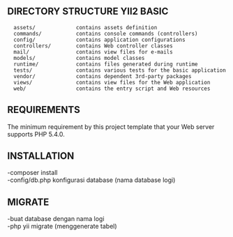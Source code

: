 DIRECTORY STRUCTURE YII2 BASIC
------------------------------

      assets/             contains assets definition
      commands/           contains console commands (controllers)
      config/             contains application configurations
      controllers/        contains Web controller classes
      mail/               contains view files for e-mails
      models/             contains model classes
      runtime/            contains files generated during runtime
      tests/              contains various tests for the basic application
      vendor/             contains dependent 3rd-party packages
      views/              contains view files for the Web application
      web/                contains the entry script and Web resources



REQUIREMENTS
------------

The minimum requirement by this project template that your Web server supports PHP 5.4.0.


INSTALLATION
------------
-composer install<br>
-config/db.php konfigurasi database (nama database logi)

MIGRATE
-------
-buat database dengan nama logi<br>
-php yii migrate (menggenerate tabel)